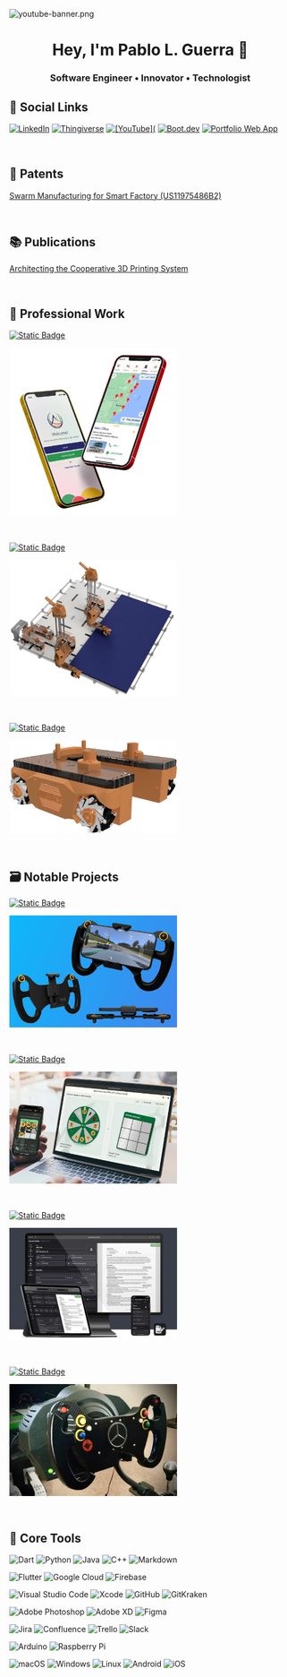 ![youtube-banner.png](https://i.postimg.cc/kMzjmXJT/youtube-banner.png)
<h1 align="center"> Hey, I'm Pablo L. Guerra 👋</h1>
<h3 align="center">Software Engineer • Innovator • Technologist</h3>

## 🔗 Social Links

[![LinkedIn](https://img.shields.io/badge/linkedin-black?style=for-the-badge&color=0A66C2&logo=linkedin&logoColor=white)](https://www.linkedin.com/in/plguerra/)
[![Thingiverse](https://img.shields.io/badge/Thingiverse-black?style=for-the-badge&logo=Thingiverse&logoColor=white&color=248BFB)](https://www.thingiverse.com/plg_designs/designs)
[![[YouTube](](https://img.shields.io/badge/YouTube-FF0000?style=for-the-badge&logo=youtube&logoColor=white)](https://www.youtube.com/channel/UCZAKxkFJTWWuE6wdDCH-xyw)
[![Boot.dev](https://img.shields.io/badge/Boot.dev-black?style=for-the-badge&color=272539)](https://www.boot.dev/u/plguerra)
[![Portfolio Web App](https://img.shields.io/badge/Portfolio%20Web%20App-black?style=for-the-badge&color=3c5c41)](https://plguerradesigns.github.io/portfolio/)

<br />

## 📑 Patents

[Swarm Manufacturing for Smart Factory (US11975486B2)](https://image-ppubs.uspto.gov/dirsearch-public/print/downloadPdf/11975486)

<br />

## 📚 Publications

[Architecting the Cooperative 3D Printing System](https://www.researchgate.net/publication/341651995_Architecting_the_Cooperative_3D_Printing_System)

<br />

## 💼 Professional Work
[<img alt="Static Badge" src="https://img.shields.io/badge/Atlantic_Insurance_Company_Ltd.-Contract_Software_Engineer-02569B">](https://plguerradesigns.github.io/portfolio/#/home/professional-experiences/details/atlantic-insurance-company-ltd._contract-software-engineer)

[<img 
src="https://raw.githubusercontent.com/PLGuerraDesigns/portfolio/master/assets/images/professional/atlantic_insurance/thumbnail.webp" width="300">](https://plguerradesigns.github.io/portfolio/#/home/professional-experiences/details/atlantic-insurance-company-ltd._contract-software-engineer)

<br />

[<img alt="Static Badge" src="https://img.shields.io/badge/AMBOTS_Inc.-Lead_Robotics_Engineer-02569B">](https://plguerradesigns.github.io/portfolio/#/home/professional-experiences/details/ambots-inc._lead-robotics-engineer)

[<img
src="https://raw.githubusercontent.com/PLGuerraDesigns/portfolio/master/assets/images/professional/ambots/thumbnail.webp" width="300">](https://plguerradesigns.github.io/portfolio/#/home/professional-experiences/details/ambots-inc._lead-robotics-engineer)

<br />

[<img alt="Static Badge" src="https://img.shields.io/badge/AM3_Lab-Graduate_Research_Assistant-02569B">](https://plguerradesigns.github.io/portfolio/#/home/professional-experiences/details/university-of-arkansas-(am3-lab)_graduate-research-assistant)

[<img
src="https://raw.githubusercontent.com/PLGuerraDesigns/portfolio/master/assets/images/professional/am3_lab/thumbnail.webp" width="300">](https://plguerradesigns.github.io/portfolio/#/home/professional-experiences/details/university-of-arkansas-(am3-lab)_graduate-research-assistant)

<br />

## 🗃️ Notable Projects

[<img alt="Static Badge" src="https://img.shields.io/badge/3D_Printing-AMG_GT3_Inspired_Mobile_Sim_Wheel-FFD700">](https://plguerradesigns.github.io/portfolio/#/home/personal-projects/details/mobile-sim-wheel)

[<img src="https://raw.githubusercontent.com/PLGuerraDesigns/portfolio/master/assets/images/personal/mobile_sim_wheel/thumbnail.webp" width="300">](https://plguerradesigns.github.io/portfolio/#/home/personal-projects/details/mobile-sim-wheel)

<br />

[<img alt="Static Badge" src="https://img.shields.io/badge/Web_App-SWE_632_Lottery-02569B">](https://plguerradesigns.github.io/portfolio/#/home/personal-projects/details/swe-632-lottery)

[<img src="https://raw.githubusercontent.com/PLGuerraDesigns/portfolio/master/assets/images/personal/swe_632_lottery/thumbnail.webp" width="300">](https://plguerradesigns.github.io/portfolio/#/home/personal-projects/details/swe-632-lottery)

<br />

[<img alt="Static Badge" src="https://img.shields.io/badge/Web_App-Flutter_Resume_Builder-02569B">](https://plguerradesigns.github.io/portfolio/#/home/personal-projects/details/flutter-resume-builder)

[<img src="https://raw.githubusercontent.com/PLGuerraDesigns/portfolio/master/assets/images/personal/flutter_resume_builder/thumbnail.webp" width="300">](https://plguerradesigns.github.io/portfolio/#/home/personal-projects/details/flutter-resume-builder)

<br />

[<img alt="Static Badge" src="https://img.shields.io/badge/3D_Printing-AMG_GT3_Wheel_Kit-FFD700">](https://plguerradesigns.github.io/portfolio/#/home/personal-projects/details/amg-gt3-wheel)

[<img
src="https://raw.githubusercontent.com/PLGuerraDesigns/portfolio/master/assets/images/personal/amg_gt3_wheel/thumbnail.webp" width="300">](https://plguerradesigns.github.io/portfolio/#/home/personal-projects/details/amg-gt3-wheel)

<br />

## 🧰 Core Tools

![Dart](https://img.shields.io/badge/Dart-black?style=for-the-badge&color=0175C2&logo=dart&logoColor=white)
![Python](https://img.shields.io/badge/Python-black?style=for-the-badge&color=3776AB&logo=python&logoColor=white)
![Java](https://img.shields.io/badge/Java-black?style=for-the-badge&logo=java)
![C++](https://img.shields.io/badge/C++-black?style=for-the-badge&color=00599C&logo=c++&logoColor=white)
![Markdown](https://img.shields.io/badge/Markdown-black?style=for-the-badge&logo=markdown)

![Flutter](https://img.shields.io/badge/Flutter-black?style=for-the-badge&color=02569B&logo=flutter&logoColor=white)
![Google Cloud](https://img.shields.io/badge/Google%20Cloud-black?style=for-the-badge&color=4285F4&logo=GoogleCloud&logoColor=white)
![Firebase](https://img.shields.io/badge/Firebase-black?style=for-the-badge&color=FFCA28&logo=Firebase&logoColor=black)

![Visual Studio Code](https://img.shields.io/badge/Visual%20Studio%20Code-black?style=for-the-badge&color=007ACC&logo=VisualStudioCode&logoColor=white)
![Xcode](https://img.shields.io/badge/Xcode-black?style=for-the-badge&color=147EFB&logo=Xcode&logoColor=white)
![GitHub](https://img.shields.io/badge/GitHub-black?style=for-the-badge&color=181717&logo=GitHub&logoColor=white)
![GitKraken](https://img.shields.io/badge/GitKraken-black?style=for-the-badge&color=179287&logo=GitKraken&logoColor=white)

![Adobe Photoshop](https://img.shields.io/badge/Adobe%20Photoshop-black?style=for-the-badge&color=31A8FF&logo=AdobePhotoshop&logoColor=white)
![Adobe XD](https://img.shields.io/badge/Adobe%20XD-black?style=for-the-badge&color=FF61F6&logo=AdobeXD&logoColor=white)
![Figma](https://img.shields.io/badge/Figma-black?style=for-the-badge&color=F24E1E&logo=figma&logoColor=white)

![Jira](https://img.shields.io/badge/Jira-black?style=for-the-badge&color=0052CC&logo=Jira&logoColor=white)
![Confluence](https://img.shields.io/badge/Confluence-black?style=for-the-badge&color=172B4D&logo=Confluence&logoColor=white)
![Trello](https://img.shields.io/badge/Trello-black?style=for-the-badge&color=0052CC&logo=Trello&logoColor=white)
![Slack](https://img.shields.io/badge/Slack-black?style=for-the-badge&color=4A154B&logo=Slack&logoColor=white)

![Arduino](https://img.shields.io/badge/Arduino-black?style=for-the-badge&color=00979D&logo=Arduino&logoColor=white)
![Raspberry Pi](https://img.shields.io/badge/Raspberry%20Pi-black?style=for-the-badge&color=A22846&logo=RaspberryPi&logoColor=white)

![macOS](https://img.shields.io/badge/macOS-black?style=for-the-badge&color=000000&logo=Apple&logoColor=white)
![Windows](https://img.shields.io/badge/Windows-black?style=for-the-badge&color=0078D6&logo=Windows&logoColor=white)
![Linux](https://img.shields.io/badge/Linux-black?style=for-the-badge&color=FCC624&logo=Linux&logoColor=black)
![Android](https://img.shields.io/badge/Android-black?style=for-the-badge&color=3DDC84&logo=Android&logoColor=white)
![iOS](https://img.shields.io/badge/iOS-black?style=for-the-badge&color=000000&logo=Apple&logoColor=white)

<br />
